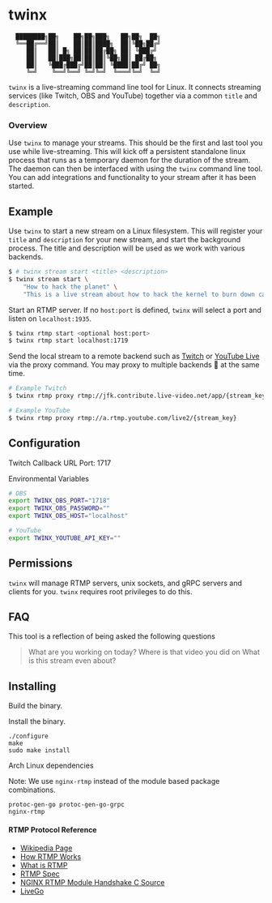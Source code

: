# twinx

```
  ████████╗██╗    ██╗██╗███╗   ██╗██╗  ██╗
  ╚══██╔══╝██║    ██║██║████╗  ██║╚██╗██╔╝
     ██║   ██║ █╗ ██║██║██╔██╗ ██║ ╚███╔╝
     ██║   ██║███╗██║██║██║╚██╗██║ ██╔██╗
     ██║   ╚███╔███╔╝██║██║ ╚████║██╔╝ ██╗
     ╚═╝    ╚══╝╚══╝ ╚═╝╚═╝  ╚═══╝╚═╝  ╚═╝
```

`twinx` is a live-streaming command line tool for Linux. 
It connects streaming services (like Twitch, OBS and YouTube) together via a common `title` and `description`.

### Overview

Use `twinx` to manage your streams.
This should be the first and last tool you use while live-streaming.
This will kick off a persistent standalone linux process that runs as a temporary daemon for the duration of the stream.
The daemon can then be interfaced with using the `twinx` command line tool.
You can add integrations and functionality to your stream after it has been started.

## Example

Use `twinx` to start a new stream on a Linux filesystem.
This will register your `title` and `description` for your new stream, and start the background process.
The title and description will be used as we work with various backends.

```bash 
$ # twinx stream start <title> <description>
$ twinx stream start \
    "How to hack the planet" \
    "This is a live stream about how to hack the kernel to burn down capitalism"
```

Start an RTMP server. If no `host:port` is defined, `twinx` will select a port and listen on `localhost:1935`.

```bash 
$ twinx rtmp start <optional host:port>
$ twinx rtmp start localhost:1719
```

Send the local stream to a remote backend such as [Twitch](https://stream.twitch.tv/ingests/) or [YouTube Live](https://youtube.com) via the proxy command.
You may proxy to multiple backends 🙂 at the same time.

```bash 
# Example Twitch
$ twinx rtmp proxy rtmp://jfk.contribute.live-video.net/app/{stream_key}

# Example YouTube
$ twinx rtmp proxy rtmp://a.rtmp.youtube.com/live2/{stream_key}
```

## Configuration

Twitch Callback URL Port: 1717

Environmental Variables

```bash
# OBS
export TWINX_OBS_PORT="1718"
export TWINX_OBS_PASSWORD=""
export TWINX_OBS_HOST="localhost"

# YouTube
export TWINX_YOUTUBE_API_KEY=""
```

## Permissions

`twinx` will manage RTMP servers, unix sockets, and gRPC servers and clients for you.
`twinx` requires root privileges to do this.

## FAQ

This tool is a reflection of being asked the following questions

> What are you working on today?
> Where is that video you did on <thing>
> What is this stream even about?


## Installing

Build the binary.

Install the binary.

```
./configure
make
sudo make install
```

Arch Linux dependencies

Note: We use `nginx-rtmp` instead of the module based package combinations.

```
protoc-gen-go protoc-gen-go-grpc
nginx-rtmp
```

#### RTMP Protocol Reference

 - [Wikipedia Page](https://en.wikipedia.org/wiki/Real-Time_Messaging_Protocol)
 - [How RTMP Works](https://ottverse.com/rtmp-real-time-messaging-protocol-encoding-streaming/)
 - [What is RTMP](https://blog.pogrebnyak.info/what-is-rtmp-and-how-its-used-in-live-streaming/)
 - [RTMP Spec](https://wwwimages2.adobe.com/content/dam/acom/en/devnet/rtmp/pdf/rtmp_specification_1.0.pdf)
 - [NGINX RTMP Module Handshake C Source](https://github.com/arut/nginx-rtmp-module/blob/master/ngx_rtmp_handshake.c)
 - [LiveGo](https://github.com/gwuhaolin/livego/tree/master/protocol/rtmp)